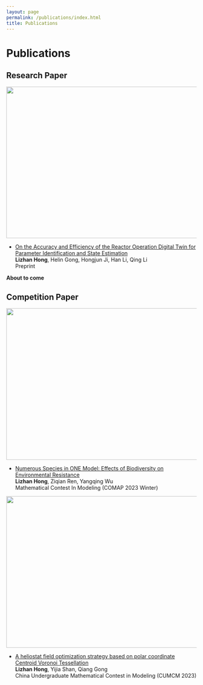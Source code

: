 ```yaml
---
layout: page
permalink: /publications/index.html
title: Publications
---
```


# Publications

## Research Paper

<img src="https://apollohong.github.io/images/2023paper01.png" width="720" height="400">

- [On the Accuracy and Efficiency of the Reactor Operation Digital Twin for Parameter Identification and State Estimation](https://www.researchgate.net/publication/374917868_On_the_Accuracy_and_Efficiency_of_the_Reactor_Operation_Digital_Twin_for_Parameter_Identification_and_State_Estimation)<br>**Lizhan Hong**, Helin Gong, Hongjun Ji, Han Li, Qing Li
<br>Preprint<br>

**About to come**

## Competition Paper

<img src="https://apollohong.github.io/images/comapMCM.png" width="720" height="400">

- [Numerous Species in ONE Model: Effects of Biodiversity on Environmental Resistance](https://apollohong.github.io/mypaper/modeling/2023COMAP2308434.pdf)<br>**Lizhan Hong**, Ziqian Ren, Yangqing Wu
<br>Mathematical Contest In Modeling (COMAP 2023 Winter)<br>


<img src="https://apollohong.github.io/images/liuchengtuCUMCM.png" width="720" height="400">

- [A heliostat field optimization strategy based on polar coordinate Centroid Voronoi Tessellation](https://apollohong.github.io/mypaper/modeling/2023CUMCM.pdf)<br>**Lizhan Hong**, Yijia Shan, Qiang Gong
<br>China Undergraduate Mathematical Contest in Modeling (CUMCM 2023)<br>
